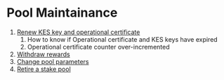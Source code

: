 # Pool Maintainance

1. [Renew KES key and operational certificate](https://github.com/input-output-hk/cardano-node/blob/master/doc/stake-pool-operations/7\_KES\_period.md)
   1. How to know if Operational certificate and KES keys have expired
   2. Operational certificate counter over-incremented
2. [Withdraw rewards](https://github.com/input-output-hk/cardano-node/blob/master/doc/stake-pool-operations/11\_withdraw-rewards.md)
3. [Change pool parameters](https://github.com/input-output-hk/cardano-node/blob/master/doc/stake-pool-operations/11\_withdraw-rewards.md)
4. [Retire a stake pool](https://github.com/input-output-hk/cardano-node/blob/master/doc/stake-pool-operations/12\_retire\_stakepool.md#retiring-a-stake-pool)
